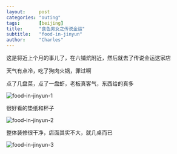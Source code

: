 ```yaml
---
layout:     post
categories: "outing"
tags:       [beijing]
title:      "食色男女之传说金运"
subtitle:   "food-in-jinyun"
author:     "Charles"
---
```


这是将近上个月的事儿了，在六铺炕附近，然后就去了传说金运这家店

天气有点冷，吃了狗肉火锅，罪过啊

点了几盘菜，点了一盘虾，老板真客气，东西给的真多

![food-in-jinyun-1]({{site.imageurl}}/food-in-jinyun-1.jpg)

很好看的垫纸和杯子

![food-in-jinyun-2]({{site.imageurl}}/food-in-jinyun-2.jpg)

整体装修很干净，店面其实不大，就几桌而已

![food-in-jinyun-3]({{site.imageurl}}/food-in-jinyun-3.jpg)






